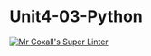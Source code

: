# Unit4-03-Python
[![Mr Coxall's Super Linter](https://github.com/ICS3U-Programming-VivianaH/Unit4-03-Python/workflows/Mr%20Coxall's%20Super%20Linter/badge.svg)](https://github.com/ICS3U-Programming-VivianaH/Unit4-03-Python/actions/)
